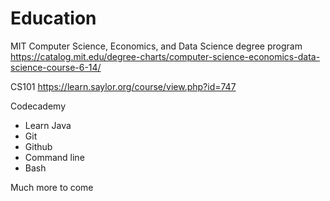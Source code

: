 # Education

MIT Computer Science, Economics, and Data Science degree program
https://catalog.mit.edu/degree-charts/computer-science-economics-data-science-course-6-14/

CS101
https://learn.saylor.org/course/view.php?id=747

Codecademy
- Learn Java
- Git
- Github
- Command line
- Bash
  
Much more to come
